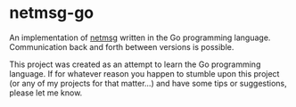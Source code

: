 # netmsg-go

An implementation of [netmsg](https://github.com/DougWagner/netmsg) written in the Go programming language. Communication back and forth between versions is possible.

This project was created as an attempt to learn the Go programming language. If for whatever reason you happen to stumble upon this project (or any of my projects for that matter...) and have some tips or suggestions, please let me know.